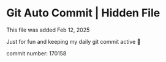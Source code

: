# Git Auto Commit | Hidden File

This file was added Feb 12, 2025

Just for fun and keeping my daily git commit active 🤪

commit number: 170158
